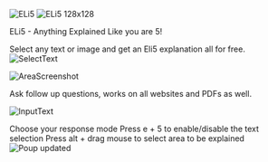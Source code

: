 ![ELi5](https://github.com/user-attachments/assets/bdd90fb7-6a47-4fef-9352-0fbca98e4551)
![ELi5 128x128](https://github.com/user-attachments/assets/19371b61-db50-4892-a836-121246687433)

ELi5 - Anything Explained Like you are 5!

Select any text or image and get an Eli5 explanation all for free.
![SelectText](https://github.com/user-attachments/assets/e9333144-3bed-48d2-a1f5-7d1edae54c9c)

![AreaScreenshot](https://github.com/user-attachments/assets/37680fd8-056c-4fb1-bf12-9ce0f5127a11)

Ask follow up questions, works on all websites and PDFs as well.

![InputText](https://github.com/user-attachments/assets/96261549-4080-4d8e-99ba-fc5c7bcf0d33)

Choose your response mode
Press e + 5 to enable/disable the text selection
Press alt + drag mouse to select area to be explained
![Poup updated](https://github.com/user-attachments/assets/79931b59-1008-4826-a299-8897bc2694fe)
